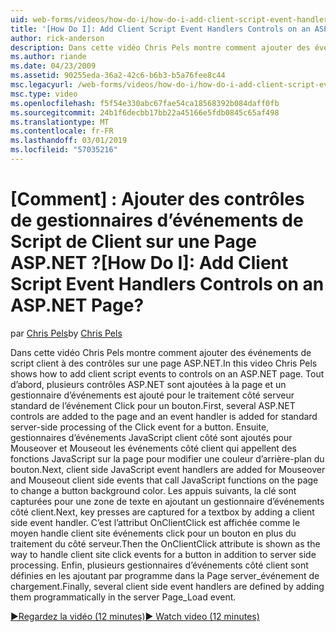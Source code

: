 ```yaml
---
uid: web-forms/videos/how-do-i/how-do-i-add-client-script-event-handlers-controls-on-an-aspnet-page
title: '[How Do I]: Add Client Script Event Handlers Controls on an ASP.NET Page? | Microsoft Docs'
author: rick-anderson
description: Dans cette vidéo Chris Pels montre comment ajouter des événements de script client à des contrôles sur une page ASP.NET. Tout d’abord, plusieurs contrôles ASP.NET sont ajoutés à la page et un e...
ms.author: riande
ms.date: 04/23/2009
ms.assetid: 90255eda-36a2-42c6-b6b3-b5a76fee8c44
msc.legacyurl: /web-forms/videos/how-do-i/how-do-i-add-client-script-event-handlers-controls-on-an-aspnet-page
msc.type: video
ms.openlocfilehash: f5f54e330abc67fae54ca18568392b084daff0fb
ms.sourcegitcommit: 24b1f6decbb17bb22a45166e5fdb0845c65af498
ms.translationtype: MT
ms.contentlocale: fr-FR
ms.lasthandoff: 03/01/2019
ms.locfileid: "57035216"
---
```

<a name="how-do-i-add-client-script-event-handlers-controls-on-an-aspnet-page"></a><span data-ttu-id="12f41-103">[Comment] : Ajouter des contrôles de gestionnaires d’événements de Script de Client sur une Page ASP.NET ?</span><span class="sxs-lookup"><span data-stu-id="12f41-103">[How Do I]: Add Client Script Event Handlers Controls on an ASP.NET Page?</span></span>
====================
<span data-ttu-id="12f41-104">par [Chris Pels](https://twitter.com/chrispels)</span><span class="sxs-lookup"><span data-stu-id="12f41-104">by [Chris Pels](https://twitter.com/chrispels)</span></span>

<span data-ttu-id="12f41-105">Dans cette vidéo Chris Pels montre comment ajouter des événements de script client à des contrôles sur une page ASP.NET.</span><span class="sxs-lookup"><span data-stu-id="12f41-105">In this video Chris Pels shows how to add client script events to controls on an ASP.NET page.</span></span> <span data-ttu-id="12f41-106">Tout d’abord, plusieurs contrôles ASP.NET sont ajoutées à la page et un gestionnaire d’événements est ajouté pour le traitement côté serveur standard de l’événement Click pour un bouton.</span><span class="sxs-lookup"><span data-stu-id="12f41-106">First, several ASP.NET controls are added to the page and an event handler is added for standard server-side processing of the Click event for a button.</span></span> <span data-ttu-id="12f41-107">Ensuite, gestionnaires d’événements JavaScript client côté sont ajoutés pour Mouseover et Mouseout les événements côté client qui appellent des fonctions JavaScript sur la page pour modifier une couleur d’arrière-plan du bouton.</span><span class="sxs-lookup"><span data-stu-id="12f41-107">Next, client side JavaScript event handlers are added for Mouseover and Mouseout client side events that call JavaScript functions on the page to change a button background color.</span></span> <span data-ttu-id="12f41-108">Les appuis suivants, la clé sont capturées pour une zone de texte en ajoutant un gestionnaire d’événements côté client.</span><span class="sxs-lookup"><span data-stu-id="12f41-108">Next, key presses are captured for a textbox by adding a client side event handler.</span></span> <span data-ttu-id="12f41-109">C’est l’attribut OnClientClick est affichée comme le moyen handle client site événements click pour un bouton en plus du traitement du côté serveur.</span><span class="sxs-lookup"><span data-stu-id="12f41-109">Then the OnClientClick attribute is shown as the way to handle client site click events for a button in addition to server side processing.</span></span> <span data-ttu-id="12f41-110">Enfin, plusieurs gestionnaires d’événements côté client sont définies en les ajoutant par programme dans la Page server\_événement de chargement.</span><span class="sxs-lookup"><span data-stu-id="12f41-110">Finally, several client side event handlers are defined by adding them programmatically in the server Page\_Load event.</span></span>

[<span data-ttu-id="12f41-111">&#9654;Regardez la vidéo (12 minutes)</span><span class="sxs-lookup"><span data-stu-id="12f41-111">&#9654; Watch video (12 minutes)</span></span>](https://channel9.msdn.com/Blogs/ASP-NET-Site-Videos/how-do-i-add-client-script-event-handlers-controls-on-an-aspnet-page)
